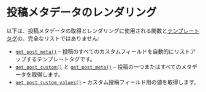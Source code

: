 <!--
# Rendering Post Metadata
-->

# 投稿メタデータのレンダリング

<!--
Here is a non exhaustive list of functions and [template tags](https://developer.wordpress.org/themes/basics/template-tags/) used to get and render Post Metadata:
-->

以下は、投稿メタデータの取得とレンダリングに使用される関数と[テンプレートタグ](https://developer.wordpress.org/themes/basics/template-tags/)の、完全なリストではありません:

<!--
- [`get_post_meta()`](https://developer.wordpress.org/reference/functions/get_post_meta/) – Template tag that automatically lists all Custom Fields of a post.
- [`get_post_custom()`](https://developer.wordpress.org/reference/functions/get_post_custom/) and [`get_post_meta()`](https://developer.wordpress.org/reference/functions/get_post_meta/) – Retrieves one or all metadata of a post.
- [`get_post_custom_values()`](https://developer.wordpress.org/reference/functions/get_post_custom_values/) – Retrieves values for a custom post field.
-->

- [`get_post_meta()`](https://developer.wordpress.org/reference/functions/get_post_meta/) – 投稿のすべてのカスタムフィールドを自動的にリストアップするテンプレートタグです。
- [`get_post_custom()`](https://developer.wordpress.org/reference/functions/get_post_custom/) と [`get_post_meta()`](https://developer.wordpress.org/reference/functions/get_post_meta/) – 投稿の一つまたはすべてのメタデータを取得します。
- [`get_post_custom_values()`](https://developer.wordpress.org/reference/functions/get_post_custom_values/) – カスタム投稿フィールド用の値を取得します。
